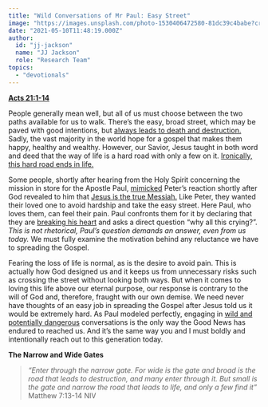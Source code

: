 ```yaml
---
title: "Wild Conversations of Mr Paul: Easy Street"
image: "https://images.unsplash.com/photo-1530406472580-81dc39c4babe?crop=entropy&cs=srgb&fm=jpg&ixid=Mnw5NjYxfDB8MXxzZWFyY2h8MXx8R2F0ZXxlbnwwfHx8fDE2MjA2NjUyMjI&ixlib=rb-1.2.1&q=85"
date: "2021-05-10T11:48:19.000Z"
author:
  id: "jj-jackson"
  name: "JJ Jackson"
  role: "Research Team"
topics:
  - "devotionals"
---
```

[**Acts 21:1-14**][1]

People generally mean well, but all of us must choose between the two paths available for us to walk. There’s the easy, broad street, which may be paved with good intentions, but [always leads to death and destruction.][7] Sadly, the vast majority in the world hope for a gospel that makes them happy, healthy and wealthy. However, our Savior, Jesus taught in both word and deed that the way of life is a hard road with only a few on it. [Ironically, this hard road ends in life.][2]

Some people, shortly after hearing from the Holy Spirit concerning the mission in store for the Apostle Paul, [mimicked][3] Peter’s reaction shortly after God revealed to him that [Jesus is the true Messiah.][4] Like Peter, they wanted their loved one to avoid hardship and take the easy street. Here Paul, who loves them, can feel their pain. Paul confronts them for it by declaring that they are [breaking his heart][5] and asks a direct question “why all this crying?”. _This is not rhetorical, Paul’s question demands an answer, even from us today._ We must fully examine the motivation behind any reluctance we have to spreading the Gospel.

Fearing the loss of life is normal, as is the desire to avoid pain. This is actually how God designed us and it keeps us from unnecessary risks such as crossing the street without looking both ways. But when it comes to loving this life above our eternal purpose, our response is contrary to the will of God and, therefore, fraught with our own demise. We need never have thoughts of an easy job in spreading the Gospel after Jesus told us it would be extremely hard. As Paul modeled perfectly, engaging in [wild and potentially dangerous][6] conversations is the only way the Good News has endured to reached us. And it’s the same way you and I must boldly and intentionally reach out to this generation today.

**The Narrow and Wide Gates**
> _“Enter through the narrow gate. For wide is the gate and broad is the road that leads to destruction, and many enter through it. But small is the gate and narrow the road that leads to life, and only a few find it”_ Matthew 7:13-14 NIV

[1]: https://www.biblegateway.com/passage/?search=acts+21%3A1-14&version=NLT
[2]: https://www.biblegateway.com/passage/?search=John+12%3A25&version=VOICE
[3]: https://www.biblegateway.com/passage/?search=acts+21%3A12&version=NLT
[4]: https://www.biblegateway.com/passage/?search=Matthew+16%3A16&version=NIV
[5]: https://www.biblegateway.com/passage/?search=acts+21%3A13&version=NLT
[6]: https://www.biblegateway.com/passage/?search=Matthew+24%3A9&version=VOICE
[7]: https://www.biblegateway.com/passage/?search=Matthew+7%3A13-14&version=NIV
